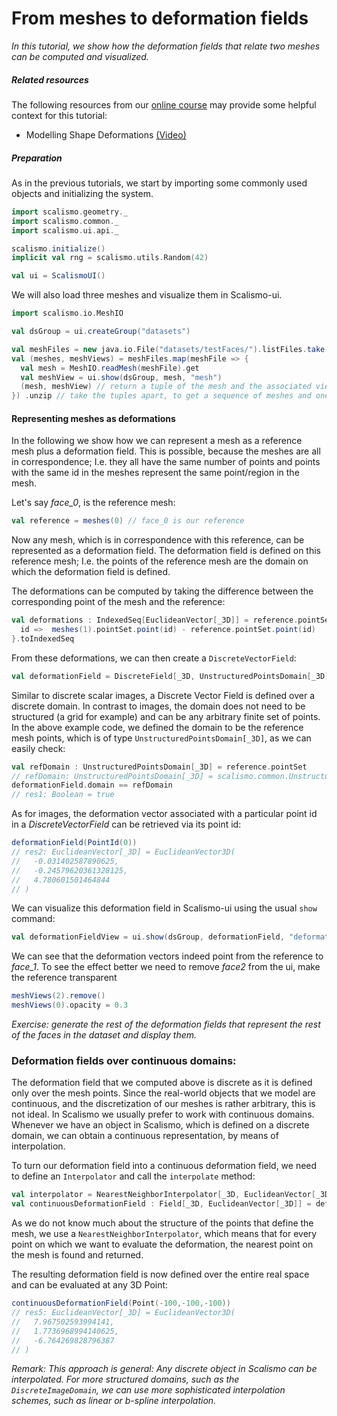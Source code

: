 # From meshes to deformation fields

*In this tutorial, we show how the deformation fields that relate two meshes can be computed and visualized.*

##### Related resources

The following resources from our [online course](https://www.futurelearn.com/courses/statistical-shape-modelling) may provide
some helpful context for this tutorial:

- Modelling Shape Deformations [(Video)](https://www.futurelearn.com/courses/statistical-shape-modelling/3/steps/250326)


##### Preparation

As in the previous tutorials, we start by importing some commonly used objects and initializing the system.

```scala
import scalismo.geometry._
import scalismo.common._
import scalismo.ui.api._

scalismo.initialize()
implicit val rng = scalismo.utils.Random(42)

val ui = ScalismoUI()
```

We will also load three meshes and visualize them in Scalismo-ui.

```scala
import scalismo.io.MeshIO

val dsGroup = ui.createGroup("datasets")

val meshFiles = new java.io.File("datasets/testFaces/").listFiles.take(3)
val (meshes, meshViews) = meshFiles.map(meshFile => {
  val mesh = MeshIO.readMesh(meshFile).get 
  val meshView = ui.show(dsGroup, mesh, "mesh")
  (mesh, meshView) // return a tuple of the mesh and the associated view
}) .unzip // take the tuples apart, to get a sequence of meshes and one of meshViews 

```

#### Representing meshes as deformations

In the following we show how we can represent a mesh as a reference mesh plus a deformation field. This is possible,
because the meshes are all in correspondence; I.e. they all have the same number of points and points with the same id in the meshes represent
the same point/region in the mesh.

Let's say *face_0*, is the reference mesh:

```scala
val reference = meshes(0) // face_0 is our reference
```

Now any mesh, which is in correspondence with this reference, can be represented as a deformation field.
The deformation field is defined on this reference mesh; I.e. the points of
the reference mesh are the domain on which the deformation field is defined.

The deformations can be computed by taking the difference between the corresponding
point of the mesh and the reference:

```scala
val deformations : IndexedSeq[EuclideanVector[_3D]] = reference.pointSet.pointIds.map {
  id =>  meshes(1).pointSet.point(id) - reference.pointSet.point(id)
}.toIndexedSeq
```

From these deformations, we can then create a ```DiscreteVectorField```:

```scala
val deformationField = DiscreteField[_3D, UnstructuredPointsDomain[_3D], EuclideanVector[_3D]](reference.pointSet, deformations)
```

Similar to discrete scalar images, a Discrete Vector Field is defined
over a discrete domain. In contrast to images, the domain does not need to be
structured (a grid for example) and can be any arbitrary finite set of points. In the above example code, we defined the domain to be the reference mesh points, which
is of type ```UnstructuredPointsDomain[_3D]```, as we can easily check:

```scala
val refDomain : UnstructuredPointsDomain[_3D] = reference.pointSet
// refDomain: UnstructuredPointsDomain[_3D] = scalismo.common.UnstructuredPointsDomain3D@e36f4d21
deformationField.domain == refDomain
// res1: Boolean = true
```

As for images, the deformation vector associated with a particular point id in a *DiscreteVectorField* can be retrieved via its point id:

```scala
deformationField(PointId(0))
// res2: EuclideanVector[_3D] = EuclideanVector3D(
//   -0.031402587890625,
//   -0.24579620361328125,
//   4.780601501464844
// )
```

We can visualize this deformation field in Scalismo-ui using the usual ```show```
command:

```scala
val deformationFieldView = ui.show(dsGroup, deformationField, "deformations")
```

We can see that the deformation vectors indeed point from the reference to *face_1*.
To see the effect better we need to remove *face2* from the ui,
make the reference transparent

```scala
meshViews(2).remove()
meshViews(0).opacity = 0.3
```

*Exercise: generate the rest of the deformation fields that represent the rest of the faces in the dataset and display them.*


### Deformation fields over continuous domains:

The deformation field that we computed above is discrete as it is
defined only over the mesh points. Since the real-world objects that we
model are continuous, and the discretization of our meshes is rather
arbitrary, this is not ideal. In Scalismo we usually prefer to work with
continuous domains.
Whenever we have an object in Scalismo, which is defined on a discrete domain,
we can obtain a continuous representation, by means
of interpolation.

To turn our deformation field into a continuous deformation field, we need to define an ```Interpolator``` and call the ```interpolate```
method:

```scala
val interpolator = NearestNeighborInterpolator[_3D, EuclideanVector[_3D]]()
val continuousDeformationField : Field[_3D, EuclideanVector[_3D]] = deformationField.interpolate(interpolator)
```

As we do not know much about the structure of the points that define the mesh,
we use a ```NearestNeighborInterpolator```, which means that for every point on
which we want to evaluate the deformation, the nearest point on the mesh is
found and returned.

The resulting  deformation field is now defined over the entire real space and
can be evaluated at any 3D Point:

```scala
continuousDeformationField(Point(-100,-100,-100))
// res5: EuclideanVector[_3D] = EuclideanVector3D(
//   7.967502593994141,
//   1.7736968994140625,
//   -6.764269828796387
// )
```

*Remark: This approach is general: Any discrete object in Scalismo can be interpolated.
For more structured domains, such as the ```DiscreteImageDomain```, we can use
more sophisticated interpolation schemes, such as linear or b-spline interpolation.*

